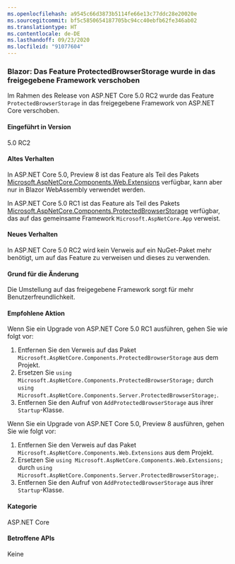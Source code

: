 ```yaml
---
ms.openlocfilehash: a9545c66d3873b5114fe66e13c77ddc28e20020e
ms.sourcegitcommit: bf5c5850654187705bc94cc40ebfb62fe346ab02
ms.translationtype: HT
ms.contentlocale: de-DE
ms.lasthandoff: 09/23/2020
ms.locfileid: "91077604"
---
```

### <a name="blazor-protectedbrowserstorage-feature-moved-to-shared-framework"></a>Blazor: Das Feature ProtectedBrowserStorage wurde in das freigegebene Framework verschoben

Im Rahmen des Release von ASP.NET Core 5.0 RC2 wurde das Feature `ProtectedBrowserStorage` in das freigegebene Framework von ASP.NET Core verschoben.

#### <a name="version-introduced"></a>Eingeführt in Version

5.0 RC2

#### <a name="old-behavior"></a>Altes Verhalten

In ASP.NET Core 5.0, Preview 8 ist das Feature als Teil des Pakets [Microsoft.AspNetCore.Components.Web.Extensions](https://www.nuget.org/packages/Microsoft.AspNetCore.Components.Web.Extensions) verfügbar, kann aber nur in Blazor WebAssembly verwendet werden.

In ASP.NET Core 5.0 RC1 ist das Feature als Teil des Pakets [Microsoft.AspNetCore.Components.ProtectedBrowserStorage](https://www.nuget.org/packages/Microsoft.AspNetCore.Components.ProtectedBrowserStorage) verfügbar, das auf das gemeinsame Framework `Microsoft.AspNetCore.App` verweist.

#### <a name="new-behavior"></a>Neues Verhalten

In ASP.NET Core 5.0 RC2 wird kein Verweis auf ein NuGet-Paket mehr benötigt, um auf das Feature zu verweisen und dieses zu verwenden.

#### <a name="reason-for-change"></a>Grund für die Änderung

Die Umstellung auf das freigegebene Framework sorgt für mehr Benutzerfreundlichkeit.

#### <a name="recommended-action"></a>Empfohlene Aktion

Wenn Sie ein Upgrade von ASP.NET Core 5.0 RC1 ausführen, gehen Sie wie folgt vor:

1. Entfernen Sie den Verweis auf das Paket `Microsoft.AspNetCore.Components.ProtectedBrowserStorage` aus dem Projekt.
1. Ersetzen Sie `using Microsoft.AspNetCore.Components.ProtectedBrowserStorage;` durch `using Microsoft.AspNetCore.Components.Server.ProtectedBrowserStorage;`.
1. Entfernen Sie den Aufruf von `AddProtectedBrowserStorage` aus ihrer `Startup`-Klasse.

Wenn Sie ein Upgrade von ASP.NET Core 5.0, Preview 8 ausführen, gehen Sie wie folgt vor:

1. Entfernen Sie den Verweis auf das Paket `Microsoft.AspNetCore.Components.Web.Extensions` aus dem Projekt.
1. Ersetzen Sie `using Microsoft.AspNetCore.Components.Web.Extensions;` durch `using Microsoft.AspNetCore.Components.Server.ProtectedBrowserStorage;`.
1. Entfernen Sie den Aufruf von `AddProtectedBrowserStorage` aus ihrer `Startup`-Klasse.

#### <a name="category"></a>Kategorie

ASP.NET Core

#### <a name="affected-apis"></a>Betroffene APIs

Keine

<!--

#### Affected APIs

Not detectable via API analysis

-->
